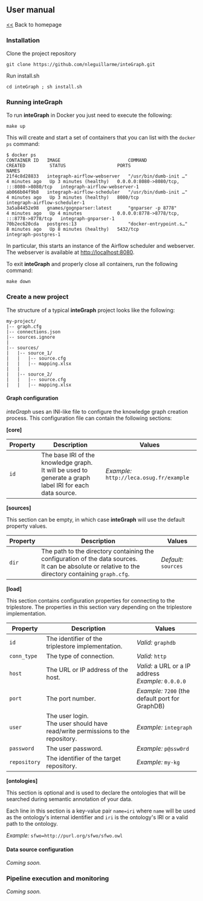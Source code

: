 ## User manual

[<<](index.md) Back to homepage

### Installation

Clone the project repository
``` console
git clone https://github.com/nleguillarme/inteGraph.git
```
Run install.sh
``` console
cd inteGraph ; sh install.sh
```

### Running inteGraph

To run **inteGraph** in Docker you just need to execute the following:
``` console
make up
```
This will create and start a set of containers that you can list with the `docker ps` command:
``` console
$ docker ps
CONTAINER ID   IMAGE                         COMMAND                  CREATED         STATUS                   PORTS                                       NAMES
21f4c8d28833   integraph-airflow-webserver   "/usr/bin/dumb-init …"   4 minutes ago   Up 3 minutes (healthy)   0.0.0.0:8080->8080/tcp, :::8080->8080/tcp   integraph-airflow-webserver-1
ab066b04f9b8   integraph-airflow-scheduler   "/usr/bin/dumb-init …"   4 minutes ago   Up 3 minutes (healthy)   8080/tcp                                    integraph-airflow-scheduler-1
3a5a84452e98   gnames/gognparser:latest      "gnparser -p 8778"       4 minutes ago   Up 4 minutes             0.0.0.0:8778->8778/tcp, :::8778->8778/tcp   integraph-gnparser-1
70b2ec620cda   postgres:13                   "docker-entrypoint.s…"   8 minutes ago   Up 8 minutes (healthy)   5432/tcp                                    integraph-postgres-1
```
In particular, this starts an instance of the Airflow scheduler and webserver. The webserver is available at [http://localhost:8080](http://localhost:8080).

To exit **inteGraph** and properly close all containers, run the following command:
``` console
make down
```

### Create a new project

The structure of a typical **inteGraph** project looks like the following:

``` console
my-project/
|-- graph.cfg
|-- connections.json
|-- sources.ignore
|
|-- sources/
|   |-- source_1/
|   |   |-- source.cfg
|   |   |-- mapping.xlsx
|   |   
|   |-- source_2/
|   |   |-- source.cfg
|   |   |-- mapping.xlsx
```

#### Graph configuration

*inteGraph* uses an INI-like file to configure the knowledge graph creation process. This configuration file can contain the following sections:

**[core]**

| Property | Description | Values
| --- | --- | --- |
| `id` | The base IRI of the knowledge graph.<br />It will be used to generate a graph label IRI for each data source. | *Example:* `http://leca.osug.fr/example` |

**[sources]**

This section can be empty, in which case **inteGraph** will use the default property values.

| Property | Description | Values
| --- | --- | --- |
| `dir` | The path to the directory containing the configuration of the data sources.<br /> It can be absolute or relative to the directory containing `graph.cfg`. | *Default:* `sources` |

**[load]**

This section contains configuration properties for connecting to the triplestore. The properties in this section vary depending on the triplestore implementation.

| Property | Description | Values
| --- | --- | --- |
| `id`         | The identifier of the triplestore implementation. | *Valid:* `graphdb` |
| `conn_type`  | The type of connection. | *Valid:* `http` |
| `host`       | The URL or IP address of the host. | *Valid:* a URL or a IP address <br /> *Example:* `0.0.0.0` |
| `port`       | The port number. | *Example:* `7200` (the default port for GraphDB) |
| `user`       | The user login. <br /> The user should have read/write permissions to the repository. | *Example:* `integraph` |
| `password`   | The user password.   | *Example:* `p@ssw0rd` |
| `repository` | The identifier of the target repository. | *Example:* `my-kg` |

**[ontologies]**

This section is optional and is used to declare the ontologies that will be searched during semantic annotation of your data. 

Each line in this section is a key-value pair `name=iri` where `name` will be used as the ontology's internal identifier and `iri` is the ontology's IRI or a valid path to the ontology.

*Example:* `sfwo=http://purl.org/sfwo/sfwo.owl`

#### Data source configuration

*Coming soon.*

### Pipeline execution and monitoring

*Coming soon.*
